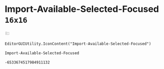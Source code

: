# Import-Available-Selected-Focused `16x16`
<img src="/img/Import-Available-Selected-Focused.png" width=16 height=16>

``` CSharp
EditorGUIUtility.IconContent("Import-Available-Selected-Focused")
```
```
Import-Available-Selected-Focused
```
```
-6533674517984911132
```
